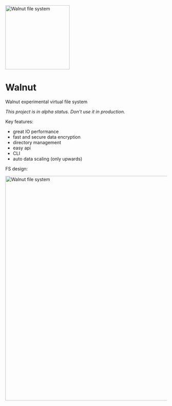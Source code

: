<image src="logo.svg" width="200" alt="Walnut file system">

# Walnut
Walnut experimental virtual file system

*This project is in alpha status. Don't use it in production.*

Key features:

- great IO performance
- fast and secure data encryption
- directory management
- easy api
- CLI
- auto data scaling (only upwards)

FS design:

<image src="docs/design_schema.svg" width="700" alt="Walnut file system">
